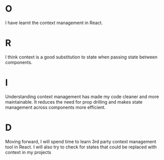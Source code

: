 # O
I have learnt the context management in React.

# R
I think context is a good substitution to state when passing state between components.

# I
Understanding context management has made my code cleaner and more maintainable. It reduces the need for prop drilling and makes state management across components more efficient.

# D
Moving forward, I will spend time to learn 3rd party context management tool in React. I will also try to check for states that could be replaced with context in my projects